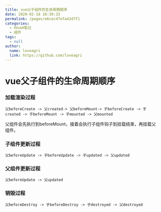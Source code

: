 ```yaml
---
title: vue父子组件的生命周期顺序
date: 2020-02-18 16:39:33
permalink: /pages/e6cec47efa42d7f1
categories: 
  - 《Vue》笔记
  - 组件
tags: 
  - null
author: 
  name: loveagri
  link: https://github.com/loveagri
---
```

# vue父子组件的生命周期顺序

### 加载渲染过程

```repl
父beforeCreate -> 父created-> 父beforeMount-> 子beforeCreate -> 子created -> 子beforeMount -> 子mounted -> 父mounted
```

父组件会先执行到beforeMount，接着会执行子组件钩子到挂载结束，再挂载父组件。

### 子组件更新过程

```repl
父beforeUpdate -> 子beforeUpdate -> 子updated -> 父updated
```

### 父组件更新过程

```repl
父beforeUpdate -> 父updated
```

### 销毁过程

```repl
父beforeDestroy -> 子beforeDestroy -> 子destroyed -> 父destroyed
```





